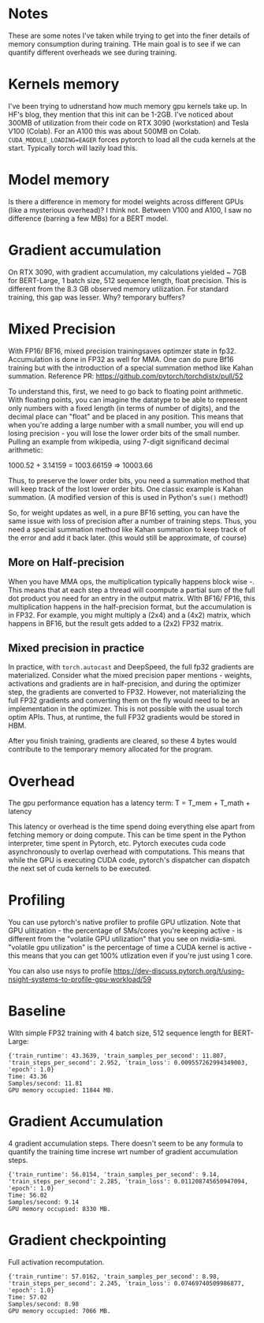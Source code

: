 # Notes
These are some notes I've taken while trying to get into the finer details of memory consumption during training. THe main goal is to see if we can quantify different overheads we see during training. 

# Kernels memory 
I've been trying to udnerstand how much memory gpu kernels take up. In  HF's blog, they mention that this init can be 1-2GB. I've noticed about 300MB of utilization from their code on RTX 3090 (workstation) and Tesla V100 (Colab). For an A100 this was about 500MB on Colab. 
`CUDA_MODULE_LOADING=EAGER` forces pytorch to load all the cuda kernels at the start. Typically torch will lazily load this. 

# Model memory
Is there a difference in memory for model weights across different GPUs (like a mysterious overhead)? I think not. Between V100 and A100, I saw no difference (barring a few MBs) for a BERT model. 


# Gradient accumulation
On RTX 3090, with gradient accumulation, my calculations yielded ~ 7GB for BERT-Large, 1 batch size, 512 sequence length, float precision. This is different from the 8.3 GB observed memory utilization. For standard training, this gap was lesser. Why? temporary buffers?


# Mixed Precision
With FP16/ BF16, mixed precision trainingsaves optimzer state in fp32. Accumulation is done in FP32 as well for MMA. One can do pure Bf16 training but with the introduction of a special summation method like Kahan summation. Reference PR: https://github.com/pytorch/torchdistx/pull/52 

To understand this, first, we need to go back to floating point arithmetic. With floating points, you can imagine the datatype to be able to represent only numbers with a fixed length (in terms of number of digits), and the decimal place can "float" and be placed in any position. This means that when you're adding a large number with a small number, you will end up losing precision - you will lose the lower order bits of the small number. Pulling an example from wikipedia, using 7-digit significand decimal arithmetic:

1000.52 + 3.14159 = 1003.66159 => 10003.66 

Thus, to preserve the lower order bits, you need a summation method that will keep track of the lost lower order bits. One classic example is Kahan summation. (A modified version of this is used in Python's `sum()` method!)

So, for weight updates as well, in a pure BF16 setting, you can have the same issue with loss of precision after a number of training steps. Thus, you need a special summation method like Kahan summation to keep track of the error and add it back later. (this would still be approximate, of course) 

## More on Half-precision

When you have MMA ops, the multiplication typically happens block wise -. This means that at each step a thread will coompute a partial sum of the full dot product you need for an entry in the output matrix. WIth BF16/ FP16, this multiplication happens in the half-precision format, but the accumulation is in FP32. For example, you might multiply a (2x4) and a (4x2) matrix, which happens in BF16, but the result gets added to a (2x2) FP32 matrix.

## Mixed precision in practice
In practice, with `torch.autocast` and DeepSpeed, the full fp32 gradients are materialized. Consider what the mixed precision paper mentions -  weights, activations and gradients are in half-precision, and during the optimizer step, the gradients are converted to FP32. However, not materializing the full FP32 gradients and converting them on the fly would need to be an implementation in the optimizer. This is not possible with the usual torch optim APIs. Thus, at runtime, the full FP32 gradients would be stored in HBM. 

After you finish training, gradients are cleared, so these 4 bytes would contribute to the temporary memory allocated for the program.

# Overhead
The gpu performance equation has a latency term: 
T = T_mem + T_math + latency

This latency or overhead is the time spend doing everything else apart from fetching memory or doing compute. This can be time spent in the Python interpreter, time spent in Pytorch, etc. Pytorch executes cuda code asynchronously to overlap overhead with computations. This means that while the GPU is executing CUDA code, pytorch's dispatcher can dispatch the next set of cuda kernels to be executed. 

# Profiling

You can use pytorch's native profiler to profile GPU utlization. Note that GPU ulitization - the percentage of SMs/cores you're keeping active - is different from the "volatile GPU utilization" that you see on nvidia-smi. "volatile gpu utilization" is the percentage of time a CUDA kernel is active - this means that you can get 100% utlization even if you're just using 1 core. 

You can also use nsys to profile https://dev-discuss.pytorch.org/t/using-nsight-systems-to-profile-gpu-workload/59 

# Baseline

WIth simple FP32 training with 4 batch size, 512 sequence length for BERT-Large:
```
{'train_runtime': 43.3639, 'train_samples_per_second': 11.807, 'train_steps_per_second': 2.952, 'train_loss': 0.009557262994349003, 'epoch': 1.0}       
Time: 43.36                                                                                                              
Samples/second: 11.81                                                                       
GPU memory occupied: 11844 MB.
```

# Gradient Accumulation
4 gradient accumulation steps. There doesn't seem to be any formula to quantify the training time increse wrt number of gradient accumulation steps. 

```
{'train_runtime': 56.0154, 'train_samples_per_second': 9.14, 'train_steps_per_second': 2.285, 'train_loss': 0.011208745650947094, 'epoch': 1.0}
Time: 56.02
Samples/second: 9.14
GPU memory occupied: 8330 MB.
```

# Gradient checkpointing
Full activation recomputation.

```
{'train_runtime': 57.0162, 'train_samples_per_second': 8.98, 'train_steps_per_second': 2.245, 'train_loss': 0.07469740509986877, 'epoch': 1.0}
Time: 57.02
Samples/second: 8.98
GPU memory occupied: 7066 MB.
```
